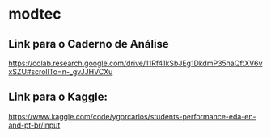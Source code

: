 # modtec

## Link para o Caderno de Análise
https://colab.research.google.com/drive/11Rf41kSbJEg1DkdmP35haQftXV6vxSZU#scrollTo=n-_gvJJHVCXu

## Link para o Kaggle:
https://www.kaggle.com/code/ygorcarlos/students-performance-eda-en-and-pt-br/input
